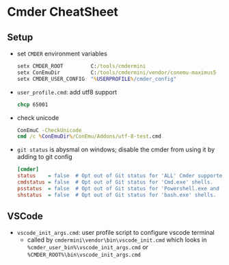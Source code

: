 # Cmder CheatSheet

## Setup

- set `CMDER` environment variables
  
  ```bat
  setx CMDER_ROOT         C:/tools/cmdermini
  setx ConEmuDir          C:/tools/cmdermini/vendor/conemu-maximus5
  setx CMDER_USER_CONFIG  "%USERPROFILE%/cmder_config"
  ```

- `user_profile.cmd`: add utf8 support
  
  ```bat
  chcp 65001 
  ```

- check unicode
  
  ```bat
  ConEmuC -CheckUnicode
  cmd /c %ConEmuDir%/ConEmu/Addons/utf-8-test.cmd
  ```

- `git status` is abysmal on windows; disable the cmder from using it by adding to git config
  
  ```ini
  [cmder]
  status    = false  # Opt out of Git status for 'ALL' Cmder supported shells.
  cmdstatus = false  # Opt out of Git status for 'Cmd.exe' shells.
  psstatus  = false  # Opt out of Git status for 'Powershell.exe and 'Pwsh.exe' shells.
  shstatus  = false  # Opt out of Git status for 'bash.exe' shells.
  ```

## VSCode

- `vscode_init_args.cmd`: user profile script to configure vscode terminal
  - called by `cmdermini\vendor\bin\vscode_init.cmd` which looks in `%cmder_user_bin%\vscode_init_args.cmd` or `%CMDER_ROOT%\bin\vscode_init_args.cmd`
